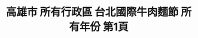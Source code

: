 ---
title: "高雄市 所有行政區 台北國際牛肉麵節 所有年份 第1頁"
description: "高雄市 所有行政區 台北國際牛肉麵節 所有年份 獲獎餐廳 第1頁"
keywords:
  - 美食競賽
  - 台灣美食
  - 美食精選
datePublished: "2025-06-30"
dateModified: "2025-07-02"
city: "高雄市"
district: "所有行政區"
award: "台北國際牛肉麵節"
year: "所有年份"
page: 1
count: 2

restaurants:
  - name: "渝味食記重慶小麵"
    city: "高雄市"
    district: "三民區"
    address: "807高雄市三民區吉林街243號"
    phone: "073229445"
    geo: "22.64771817418659, 120.30650614059422"
    link: "高雄市/三民區/渝味食記重慶小麵"
    google_map: "https://maps.app.goo.gl/KT2RTydgXmdwd4uN7"
    footinder: "https://footinder.com.tw/%e9%ab%98%e9%9b%84%e5%b8%82%e4%b8%89%e6%b0%91%e5%8d%80/362213/"
    award:
    - name: "台北國際牛肉麵節"
      year: "2024"
  - name: "小胖山東麵館"
    city: "高雄市"
    district: "林園區"
    address: "832高雄市林園區福興街165號"
    phone: "076417870"
    geo: "22.506525164462335, 120.39394452104004"
    link: "高雄市/林園區/小胖山東麵館"
    google_map: "https://maps.app.goo.gl/q1xDx8rJ5cL4LCbh9"
    footinder: "https://footinder.com.tw/%E9%AB%98%E9%9B%84%E5%B8%82%E6%9E%97%E5%9C%92%E5%8D%80/52751/"
    award:
    - name: "台北國際牛肉麵節"
      year: "2024"
---